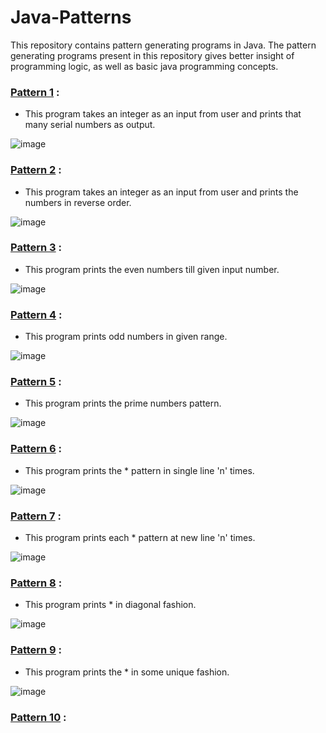 # Java-Patterns
This repository contains pattern generating programs in Java. The pattern generating programs present in this repository gives better insight of programming logic, as well as basic java programming concepts.

 ### [Pattern 1](https://github.com/Arun9739/Java-Patterns/blob/main/Java-Patterns/src/java/patterns/Pattern_1.java) :
 - This program takes an integer as an input from user and prints that many serial numbers as output.
 
 ![image](https://user-images.githubusercontent.com/84305637/184501783-1f36160a-e1de-492c-8b20-de380decea1b.png)

 ### [Pattern 2](https://github.com/Arun9739/Java-Patterns/blob/main/Java-Patterns/src/java/patterns/Pattern_2.java) :
 - This program takes an integer as an input from user and prints the numbers in reverse order.
 
 ![image](https://user-images.githubusercontent.com/84305637/188847999-9c7b5169-e30c-489e-9e4e-114d9cd8eb80.png)

### [Pattern 3](https://github.com/Arun9739/Java-Patterns/blob/main/Java-Patterns/src/java/patterns/Pattern_3.java) :
- This program prints the even numbers till given input number.

![image](https://user-images.githubusercontent.com/84305637/190860779-5ea4ee5f-1019-4bac-8e01-b32dae6d2a32.png)

### [Pattern 4](https://github.com/Arun9739/Java-Patterns/blob/main/Java-Patterns/src/java/patterns/Pattern_4.java) :
- This program prints odd numbers in given range.

![image](https://user-images.githubusercontent.com/84305637/192154748-218c7938-6960-4d70-8911-96f4437b9f3c.png)

### [Pattern 5](https://github.com/Arun9739/Java-Patterns/blob/main/Java-Patterns/src/java/patterns/Pattern_5.java) :
- This program prints the prime numbers pattern.

![image](https://user-images.githubusercontent.com/84305637/193312304-5c0bbe98-c424-4a40-8589-4ef2a2bd70e3.png)

### [Pattern 6](https://github.com/Arun9739/Java-Patterns/blob/main/Java-Patterns/src/java/patterns/Pattern_6.java) :
- This program prints the * pattern in single line 'n' times.

![image](https://user-images.githubusercontent.com/84305637/201966334-72e7973f-79c3-4d18-b12a-fddbd97c86b5.png)

### [Pattern 7](https://github.com/Arun9739/Java-Patterns/blob/main/Java-Patterns/src/java/patterns/Pattern_7.java) :
- This program prints each * pattern at new line 'n' times.

![image](https://user-images.githubusercontent.com/84305637/203588211-cd6c9acf-efec-4e7f-a849-8bcd4320fe56.png)

### [Pattern 8](https://github.com/Arun9739/Java-Patterns/blob/main/Java-Patterns/src/java/patterns/Pattern_8.java) :
- This program prints * in diagonal fashion.

![image](https://user-images.githubusercontent.com/84305637/204570989-5157d68a-bc73-4c5a-aeae-0179bcbb6593.png)

### [Pattern 9](https://github.com/Arun9739/Java-Patterns/blob/main/Java-Patterns/src/java/patterns/Pattern_9.java) :
- This program prints the * in some unique fashion.

![image](https://user-images.githubusercontent.com/84305637/210176868-d89ead96-845a-4011-bb85-84372e245132.png)

### [Pattern 10](https://github.com/Arun9739/Java-Patterns/blob/main/Java-Patterns/src/java/patterns/Pattern_10.java) :
